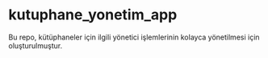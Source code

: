 # kutuphane_yonetim_app
Bu repo, kütüphaneler için ilgili yönetici işlemlerinin kolayca yönetilmesi için oluşturulmuştur.
